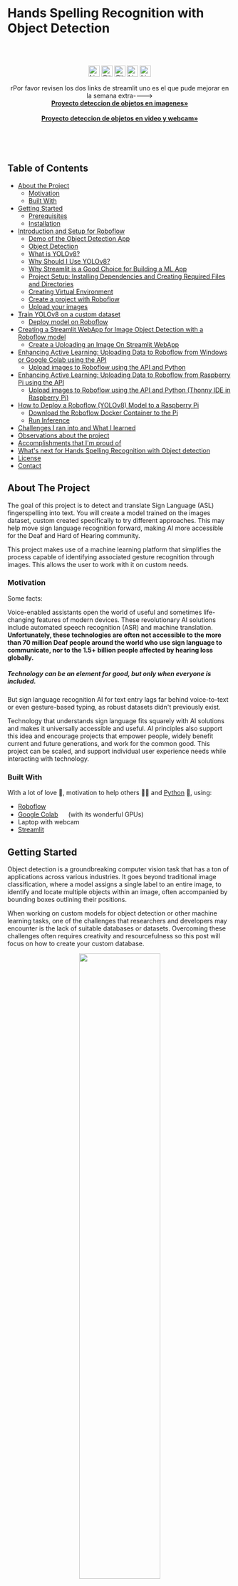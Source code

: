 <!--
*** Thanks for checking out this README Template. If you have a suggestion that would
*** make this better, please fork the tinyml-mapping-backlight and create a pull request or simply open
*** an issue with the tag "suggest".
*** Thanks again! Now go create something AMAZING! :D
***
***
***
*** To avoid retyping too much info. Do a search and replace for the following:
*** fullmakeralchemist, tinyml-mapping-backlight, twitter_handle
-->

<!--#     The TensorFlow Microcontroller Challenge    -->
   <h1>Hands Spelling Recognition with Object Detection</h1>

<!-- PROJECT LOGO -->

<br />
<p align="center">
<!--
  <a href="https://github.com/fullmakeralchemist/tinyml-mapping-backlight">
    <img src="assets/logo.png" alt="Logo" width="720">
  </a>
  -->
  <br />
  

  <img src="https://img.shields.io/github/languages/top/fullmakeralchemist/handsspelling?style=for-the-badge" alt="License" height="25">
  <img src="https://img.shields.io/github/repo-size/fullmakeralchemist/handsspelling?style=for-the-badge" alt="GitHub repo size" height="25">
  <img src="https://img.shields.io/github/last-commit/fullmakeralchemist/handsspelling?style=for-the-badge" alt="GitHub last commit" height="25">
  <img src="https://img.shields.io/github/license/fullmakeralchemist/handsspelling?style=for-the-badge" alt="License" height="25">
  <a href="https://www.linkedin.com/in/padrondata/">
    <img src="https://img.shields.io/badge/-LinkedIn-black.svg?style=for-the-badge&logo=linkedin&colorB=555" alt="LinkedIn" height="25">
  </a>
  <!--
  <a href="https://twitter.com/makeralchemist/">
    <img src="https://img.shields.io/twitter/follow/makeralchemist?label=Twitter&logo=twitter&style=for-the-badge" alt="Twitter" height="25">
  </a>
  -->
  
  <!-- <h3 align="center">Tiny ML in Mapping Dance, Visual Arts and interactive museums</h3>-->
  <p align="center">
    rPor favor revisen los dos links de streamlit uno es el que pude mejorar en la semana extra---->
    <br />
    <a href="https://objectdetectionwebcam.streamlit.app/"><strong>Proyecto deteccion de objetos en imagenes»</strong></a>
    <br />
    <br />
    <a href="https://experiments.withgoogle.com/mapping-dance"><strong>Proyecto deteccion de objetos en video y webcam»</strong></a>
    <br />
  </p>
  <!--
  <p align="center">
  <a href="https://experiments.withgoogle.com/mapping-dance">
    <img src="assets/TFChallengeWinners.png" alt="Logo" width="720">
  </a>
  </p>
  -->
  <br />
</p>
<br />

<!-- TABLE OF CONTENTS -->
## Table of Contents

* [About the Project](#about-the-project)
  * [Motivation](#motivation)
  * [Built With](#built-with)
* [Getting Started](#getting-started)
  * [Prerequisites](#prerequisites)
  * [Installation](#installation)
* [Introduction and Setup for Roboflow](#introduction-and-setup-for-roboflow)
  * [Demo of the Object Detection App](#demo-of-the-object-detection-app)
  * [Object Detection](#object-detection)
  * [What is YOLOv8?](#what-is-yolov8)
  * [Why Should I Use YOLOv8?](#why-should-i-use-yolov8)
  * [Why Streamlit is a Good Choice for Building a ML App](#why-streamlit-is-a-good-choice-for-building-a-ml-app)
  * [Project Setup: Installing Dependencies and Creating Required Files and Directories](#project-setup-installing-dependencies-and-creating-required-files-and-directories)
  * [Creating Virtual Environment](#creating-virtual-environment)
  * [Create a project with Roboflow](#create-a-project-with-roboflow)
  * [Upload your images](#upload-your-images)
* [Train YOLOv8 on a custom dataset](#train-yolov8-on-a-custom-dataset)
  * [Deploy model on Roboflow](#deploy-model-on-roboflow)
* [Creating a Streamlit WebApp for Image Object Detection with a Roboflow model](#creating-a-streamlit-webapp-for-image-object-detection-with-a-roboflow-model)
  * [Create a Uploading an Image On Streamlit WebApp](#create-a-uploading-an-image-on-streamlit-webapp)
* [Enhancing Active Learning: Uploading Data to Roboflow from Windows or Google Colab using the API](#enhancing-active-learning-uploading-data-to-roboflow-from-windows-or-google-colab-using-the-api)
  * [Upload images to Roboflow using the API and Python](#upload-images-to-roboflow-using-the-api-and-python)
* [Enhancing Active Learning: Uploading Data to Roboflow from Raspberry Pi using the API](#enhancing-active-learning-uploading-data-to-roboflow-from-raspberry-pi-using-the-api)
  * [Upload images to Roboflow using the API and Python (Thonny IDE in Raspberry Pi)](#upload-images-to-roboflow-using-the-api-and-python-thonny-ide-in-raspberry-pi)
* [How to Deploy a Roboflow (YOLOv8) Model to a Raspberry Pi](#how-to-deploy-a-roboflow-yolov8-model-to-a-raspberry-pi)
  * [Download the Roboflow Docker Container to the Pi](#download-the-roboflow-docker-container-to-the-pi)
  * [Run Inference](#run-inference)
* [Challenges I ran into and What I learned](#challenges-i-ran-into-and-what-i-learned)
* [Observations about the project](#observations-about-the-project)
* [Accomplishments that I'm proud of](#accomplishments-that-im-proud-of)
* [What's next for Hands Spelling Recognition with Object detection](#whats-next-for-hands-spelling-recognition-with-object-detection)
* [License](#license)
* [Contact](#contact)

<!-- ABOUT THE PROJECT -->
## About The Project

<!-- [![Tiny ML in Mapping Dance](https://i9.ytimg.com/vi/3YUVTDTo-Zk/mq1.jpg?sqp=CNTs2IcG&rs=AOn4CLBiPsvQ2bGNVZvn_j-nJXj8d81hLA)](https://www.youtube.com/watch?v=3YUVTDTo-Zk) -->

The goal of this project is to detect and translate Sign Language (ASL) fingerspelling into text. You will create a model trained on the images dataset, custom created specifically to try different approaches. This may help move sign language recognition forward, making AI more accessible for the Deaf and Hard of Hearing community.

This project makes use of a machine learning platform that simplifies the process capable of identifying associated gesture recognition through images. This allows the user to work with it on custom needs.

### Motivation

Some facts:

Voice-enabled assistants open the world of useful and sometimes life-changing features of modern devices. These revolutionary AI solutions include automated speech recognition (ASR) and machine translation. **Unfortunately, these technologies are often not accessible to the more than 70 million Deaf people around the world who use sign language to communicate, nor to the 1.5+ billion people affected by hearing loss globally.**

##### Technology can be an element for good, but only when everyone is included.

But sign language recognition AI for text entry lags far behind voice-to-text or even gesture-based typing, as robust datasets didn't previously exist.

Technology that understands sign language fits squarely with AI solutions and makes it universally accessible and useful. AI principles also support this idea and encourage projects that empower people, widely benefit current and future generations, and work for the common good. This project can be scaled, and support individual user experience needs while interacting with technology.

### Built With

With a lot of love 💖, motivation to help others 💪🏼 and [Python](https://www.python.org/) 🐍, using:

* [Roboflow](https://app.roboflow.com/)
* [Google Colab](https://colab.research.google.com/) <img src="https://colab.research.google.com/img/favicon.ico" width="15"> (with its wonderful GPUs)
* Laptop with webcam
* [Streamlit](https://streamlit.io/)


<!-- GETTING STARTED -->
## Getting Started

Object detection is a groundbreaking computer vision task that has a ton of applications across various industries. It goes beyond traditional image classification, where a model assigns a single label to an entire image, to identify and locate multiple objects within an image, often accompanied by bounding boxes outlining their positions.

When working on custom models for object detection or other machine learning tasks, one of the challenges that researchers and developers may encounter is the lack of suitable databases or datasets. Overcoming these challenges often requires creativity and resourcefulness so this post will focus on how to create your custom database.

<p align="center">
<img src="media/dog.png" width="60%">
</p>

## Prerequisites

This is short list things you need to use the guide. 

* Python
* Git

## Introduction and Setup for Roboflow
Welcome to Part 1 of our three-part tutorial series on Building Your Own Real-Time Object Detection App: Roboflow(YOLOv8) and Streamlit. In this series, we will walk you through the process of building an end-to-end object detection app that can identify objects from a photo. This web app was built only for images because we are using [share.streamlit.io](http://share.streamlit.io/) this is the Streamlit project hub where you can post your Streamlit projects free and it has a limit of 1 GB memory space for the app, there is a few libraries that cover a lot of that space so in another post or series I’ll add more about video and webcam functions to complement this app.

In Part 1, we will introduce the project, give you a demo of the app in action, and explain why I chose Roboflow and Streamlit for this project. We will also guide you through the setup process, including installing dependencies and creating the necessary files and directories.

By the end of this series, you will have the skills to build your own object detection app. So, let’s dive in!

### Demo of the Object Detection App
This is the [web app](https://objectdetection-eduardo.streamlit.app/) demo from the project that we are going to create and build together in the Streamlit share cloud. The app Object Detection will Upload an image on the WebApp and show detected objects.

### Object Detection
Object detection is a computer vision solution that identifies instances of objects in visual media. Object detection scripts draw a bounding box around an instance of a detected object, paired with a label to represent the contents of the box. For example, a person in an image might be labeled “person” and a car might be labeled “vehicle”.

### What is YOLOv8?
YOLOv8 is the newest state-of-the-art YOLO model that can be used for object detection, image classification, and instance segmentation tasks. YOLOv8 was developed by [Ultralytics](https://ultralytics.com/?ref=blog.roboflow.com), this model is used in Roboflow.

### Why Should I Use YOLOv8?
Here are a few main reasons why you should consider using YOLOv8 for your next computer vision project:

YOLOv8 has a high rate of accuracy measured by COCO and Roboflow 100.
YOLOv8 comes with a lot of developer-convenience features,an a well-structured Python package.
The labeling tool is easy to use and you don’t need to install a tool for that.
And last but not least is not difficult to run it also is faster than use a notebook with TensorFlow. In my case it takes 3 hours to train the model in Google Colab but with Roboflow it took me a few minutes.
### Why Streamlit is a Good Choice for Building a ML App
[Streamlit](https://docs.streamlit.io/) makes it easy to build web-based user interfaces for machine learning applications, enabling data scientists and developers to share their work with non-technical stakeholders.

Streamlit is an open-source framework that simplifies the process of building web applications in Python. And it has it’s own project cloud that makes really easy deploy your project.

### Project Setup: Installing Dependencies and Creating Required Files and Directories
Before diving into the project, make sure you have the following dependencies installed on your system. In my case I’m a Windows user so everything in this tutorial is working for July 2023 in Windows 11.

For this project I have Python 3.11 but in Streamlit cloud only has the version 3.8 to 3.11 so I recommend using that range of versions and the Python packages that we will use will be PyTorch, Ultralytics and Streamlit. We can install these packages using pip into a separate virtual environment.

### Creating Virtual Environment
When working on a Python project, it’s important to keep your dependencies separate from your global Python environment to prevent conflicts between different projects, especially with Pytorch.

Make sure you already have installed Python, VS code(or other IDE) and Git. Follow the next steps:

Create a new virtual environment by running the following command in the terminal after venv you can name as you wish your environment:
```
python -m venv env
```
Then activate the enviroment:
```
env\Scripts\activate
```
The first step is getting our data set (Images folder). In this case I recommend having at least 200 images. While the more pictures you have, the better your model becomes but don’t use pictures nearly identicals. I’m using 4 different sign hand posture so taking 50 photos with any device can take a lot of time so let’s create an environment only for the script that will take photos with our web cam. In this environment we only need to install OpenCV. So run in your terminal:

```
pip install opencv-python
```
Now you can run the following script, basically you can modify the labels, these labels will be used to create folders and will take the number of images that you declared. After finishing with the first label it will continue with the next one until it finishes the labels list. And will display a window that shows what is capturing. Also you can modify the time between each shot and time between the labels capture. Start taking pictures:

[Python Script to take pictures](https://github.com/fullmakeralchemist/handsspelling/blob/master/pythonscripts/img.py)
At this point we will have the amount of images that we need but the name of each picture is random so we have to rename it to make it easier to identify each image. The next code will rename each image in just one folder so run the code for each folder in your project.

[Python Script to rename images](https://github.com/fullmakeralchemist/handsspelling/blob/master/pythonscripts/renameimg.py)

### Create a project with Roboflow
Building a custom dataset can be a painful process. It might take dozens or even hundreds of hours to collect images, label them, and export them in the proper format. Fortunately, Roboflow makes this process straightforward. If you only have images, you can label them in [Roboflow Annotate](https://docs.roboflow.com/annotate?ref=blog.roboflow.com). (When starting from scratch, consider [annotating large batches of images via API](https://docs.roboflow.com/annotate/annotate-api?ref=blog.roboflow.com) or use the [model-assisted labeling](https://blog.roboflow.com/announcing-label-assist/) tool to speed things up.)

Before you start, you need to create a Roboflow [account](https://app.roboflow.com/login?ref=blog.roboflow.com). Once you do that, you can create a new project in the Roboflow dashboard.

<p align="center">
<img src="media/1.png" width="60%">
</p>

Keep in mind to choose the right project type. In this case choose, Object Detection.

<p align="center">
<img src="media/2.png" width="60%">
</p>

### Upload your images
Add data to your newly created project. You can do it through the [web interface](https://docs.roboflow.com/adding-data/object-detection?ref=blog.roboflow.com). If you don’t have a dataset, you can grab one from [Roboflow Universe](https://universe.roboflow.com/?ref=blog.roboflow.com).

If you drag and drop a directory with a data set in a supported format, the Roboflow dashboard will automatically read the images and annotations together. To create a data set with annotations locally in Windows check [this post](https://medium.com/@lalodatos/label-your-images-with-labelimg-in-windows-for-object-detection-models-1b0a66f00a7b).

<p align="center">
<img src="media/3.png" width="60%">
</p>

<p align="center">
<img src="media/4.png" width="60%">
</p>

After all images uploaded you can click Save and Continue.

<p align="center">
<img src="media/5.png" width="60%">
</p>

Then it will appear the pop-up window and you can Click only in Assing Images, in this part if you are working with a Team you can invite them to add images or labeling.

<p align="center">
<img src="media/6.png" width="60%">
</p>
Then we need to click Start Annotating in case you upload images only to use the label tool from Roboflow.

<p align="center">
<img src="media/7.png" width="60%">
</p>

### Label your images
Use the tool to select the element with the classes that you are going to use in your model. And repeat the same process for all the images.

<p align="center">
<img src="media/8.png" width="60%">
</p>

After you finish labeling all the images click the back button highlighted in red in the image below.

<p align="center">
<img src="media/9.png" width="60%">
</p>

Now we can add all the images to the Dataset with the button Add n Image to the Dataset.

<p align="center">
<img src="media/10.png" width="60%">
</p>

Now will appear the option to Add Images you can choose different options I recommend using the default option.

<p align="center">
<img src="media/11.png" width="60%">
</p>

After loading our images to the database another window will appear. You need to make sure that there are no UNASSIGNED images and the Dataset is ready, once you have it similar as the image below you can Click Generate New Version.

<p align="center">
<img src="media/12.png" width="60%">
</p>

When we Generate a New Version we can use some tools to prepare the data and experiment with them. Go to option 3.

<p align="center">
<img src="media/13.png" width="60%">
</p>

In this option we can apply transformations in all the images, so make sure to configure this depending on your project. Maybe you are using a camera in Raspberry Pi or maybe you want to use images with a specific format. For my project this configuration is perfect.

<p align="center">
<img src="media/14.png" width="60%">
</p>

Option 4 is an amazing tool because you can generate extra versions from your images that can duplicate or triplicate in the free version of the dataset. Let’s see the options.

<p align="center">
<img src="media/15.png" width="60%">
</p>

For this project I’ll use flip horizontal, try to experiment with it, and depending on your project you can choose the options that you need.

<p align="center">
<img src="media/16.png" width="60%">
</p>

After you choose an Augmentation you will see extra options. For my project I only need the Horizontal. Try to check what is best for your custom project. After that click Apply

<p align="center">
<img src="media/17.png" width="60%">
</p>

Then click continue to step 5 and last.

<p align="center">
<img src="media/18.png" width="60%">
</p>

Select the Maximun Version and then click Generate and is ready to go.

<p align="center">
<img src="media/19.png" width="60%">
</p>

After this will appear the next page:

<p align="center">
<img src="media/20.png" width="60%">
</p>

Congratulations now you have an Image Dataset ready to train a model.

## Train YOLOv8 on a custom dataset
In this section, we will dive deeper into the YOLOv8 object detection model and explore how to train it .

There are a wide range of open-source object detection models available. A popular choice is models in the YOLO (You Only Look Once) family, which continue to represent the state-of-the-art in object detection tasks.

Once you have a labeled dataset, and you have made your augmentations, it is time to start training an object detection model. Training involves showing instances of your labeled data to a model in batches and iteratively improving the way the model is mapping images to predictions.

As with labeling, you can take two approaches to training and inferring with object detection models train and deploy yourself, or use training and inference services like Roboflow Train and Roboflow Deploy. Both of which are free for Public plans.

In [Upload your images](#label-your-images) we finished the Versions tool from our Roboflow project now is time to train the model. We have to choose the option Custom Train using YOLOv5 and then Get Snippet.

<p align="center">
<img src="media/21.png" width="60%">
</p>

A pop up copy the lines or save it we need the api_key to modify the notebook, will open a [notebook](https://github.com/fullmakeralchemist/handsspelling/tree/master/notebook) in Google Colab after clicking Copy Snippet. Is a repository make sure to create a copy to save the changes first.

<p align="center">
<img src="media/22.png" width="60%">
</p>

When you open the notebook it is necessary to run all to set up the Colab session. There are a few cells that you can avoid but check it first.

<p align="center">
<img src="media/23.png" width="60%">
</p>

If we remember we have the api_key and extra information about our data set we will use it in the Step 5: Exporting dataset from the Notebook we will find a code cell and we need to replace with the copied lines from Roboflow after that we can run everything without modifying anything else.

<p align="center">
<img src="media/24.png" width="60%">
</p>


### Deploy model on Roboflow
Once you have finished training the YOLOv8 model, you’ll have a set of trained weights ready for use. These weights will be in the /runs/detect/train/weights/best.pt folder of your project. You need to download the filebest.pt to use it in the Streamlit app.

<p align="center">
<img src="media/25.png" width="60%">
</p>

<!-- USAGE EXAMPLES -->
## Creating a Streamlit WebApp for Image Object Detection with a Roboflow model
Streamlitis an open-source app framework for Machine Learning and Data Science teams. Create beautiful web apps in minutes. Streamlit apps are Python scripts that run from top to bottom. Every time a user opens a browser tab pointing to your app, the script is re-executed. As the script executes, Streamlit draws its output live in a browser.

[Create an app](https://docs.streamlit.io/library/get-started/create-an-app) using Streamlit’s core features to fetch and cache data, draw charts, plot information on a map, and use interactive widgets, like a slider, to filter results.

Let’s prepare the virtual environment for the Streamlit app. First let’s create a virtual environment and once created then activate it (Windows).

```
python -m venv env
env\Scripts\activate
```

Then we have to install PyTorch, Ultralytics and Streamlit. Try to install in the next order.

```
pip install torch
pip install ultralytics
pip install streamlit
```

After this we are ready to try the hello world in Streamlit to check that everything is installed correctly. Create a file called app.py and put the next code lines using your favorite IDE:

```
import streamlit as st
st.write("Hello, World!")
```

Then run it from the terminal in cmd and if everything works fine will open the browser.

```
streamlit run app.py
```

Then to create a tool to upload our pictures and use the model we need to open the code editor and let’s get started by replacing the previous file and creating a new one named app.py. But we also need a folder called weights and for the moment is everything. Now let’s go to the next step.

## Create a Uploading an Image On Streamlit WebApp
We’ll use Streamlit to allow users to upload an image. After successfully uploading an image, is ready to run object detection on the uploaded image using YOLOv8. This step involves loading the YOLOv8 model and passing the uploaded image through the model to identify the objects present in the image.

We will also visualize the output of the model with the identified objects highlighted in the image. Let’s go into the code.

In [Deploy model on Roboflow](#deploy-model-on-roboflow) of this series, we have discussed how to download a pre-trained weight file of the Yolov8 model. downloaded the best.pt file and saved it inside our weights directory. We will use the same weight file. In the created file with the name app.pywrite the following lines of code:

[Streamlit Script](https://github.com/fullmakeralchemist/handsspelling/blob/master/streamlitscript/app.py)

You can modify the app text in the st.caption line codes as you prefer for your project now let’s run the app with in the terminal:

```
streamlit run app.py
```

This will deploy our app in the web browser that we are currently using, upload an image an check that identifies the objects:

<p align="center">
<img src="media/26.png" width="60%">
</p>

If everything run properly please run the next command to get the requirements:

```
pip freeze > requirements.txt
```

Also we need to create a file called packages.txt in the code folder that and put this line in it:

```
libgl1
```

Now we can create a repo in Github to put our app in the streamlit.io but before that make sure erase everything in the requierements except for 3 things:

```
torch==2.0.1
ultralytics==8.0.142
streamlit==1.25.0
```

The [Streamlit.io](https://share.streamlit.io/) only allows uploading 1GB. The installations use the most of the space, so to avoid that we leave the three mandatory libraries for our app. Check this repository the folder [Code]() and how it needs to uploaded.

<p align="center">
<img src="media/27.png" width="60%">
</p>

From here we are ready to go to [Streamlit.io](https://share.streamlit.io/) and deploy our app. Create an account and then will appear the next window click in the New app.

<p align="center">
<img src="media/28.png" width="60%">
</p>

Connect the Streamlit account with Github and then select the [repository](https://github.com/fullmakeralchemist/handsspelling/tree/master/streamlitscript) where your app is located. then select the branch and change the Main file path:

<p align="center">
<img src="media/29.png" width="60%">
</p>

Now select the Python version and save the changes after this we can click the deploy button.

<p align="center">
<img src="media/30.png" width="60%">
</p>

Then will appear the next window showing all the installations. Check if there are errors.

<p align="center">
<img src="media/31.png" width="60%">
</p>

Then you can try your app and check if it works properly.

<p align="center">
<img src="media/32.png" width="60%">
</p>

The combination of Roboflow and Streamlit enables the development of applications with a user-friendly interface. This approach makes it easier to detect and track objects in real time, allowing for a wide range of use cases not only for Object detection models for other data science and ML projects.


## How to add video and webcam object detection and tracking in your Streamlit App

### Implementing Object Tracking with YOLOv8 Architectures
We know that object tracking is like keeping an eye on something as it moves in a video or pictures. YOLOv8, offers a straightforward implementation of the tracking algorithm with two different architectures:

BoT-SORT and
ByteTrack
BoT-SORT and ByteTrack each bring their own unique strengths to the table. BoT-SORT is a dependable default option, known for its robust performance and reliability in tracking objects. On the other hand, ByteTrack offers an alternative approach, providing efficiency and flexibility for those who prioritize those aspects. In essence, BoT-SORT leans towards tried-and-true effectiveness, while ByteTrack offers a balance of efficiency and adaptability, allowing you to choose based on your specific project needs and preferences.

### Getting Started With YoloV8 Tracking
In the code, you need to specify the path to the pre-trained YOLOv8 model we create in the previous part the file best.pt and the path to the input video. I downloaded one from Youtube with live long and prosper signs and then put it into a folder called videos. You can then adjust the confidence and tracking options. Finally, you can specify whether to persist the tracking results, show the tracking output in a window, or save it to a file.

Once you run this script, you will see that the tracking algorithm is applied on each frame of the video and the video is displayed in an OpenCV window. This can be a great starting point for building more complex object-tracking applications using YOLOv8.

### Implementing the Object-Tracking In Our Streamlit App
In order to display the frames with object tracking in the Streamlit app, we need to take a slightly different approach. Rather than processing an entire video as we did in the previous implementation, we will instead pass individual frames one by one to the YOLOv8 model, and then display them inside an empty Streamlit frame within our app.

This method allows us to easily integrate the YOLOv8 tracking algorithm with our Streamlit app, giving us real-time updates on the objects being tracked. We used a similar approach in Part 3 of this series and will build upon that implementation here in Part 4.

In the virtual environment you have to install pytube that is necessary to run the video object tracking with Youtube video.

```
pip install pytube
```
But we have to do a small change in the library pytube in out virtual enviroment we have to go to the folder env from this project and follow the next path:

```
\env\Lib\site-packages\pytube
```
Then open the file cipher.py and change the line number 30 for:`var_regex = re.compile(r"^\w+\W")`` to `var_regex = re.compile(r"^$*\w+\W")``. With this change we can run the option Youtube in our app.

For this implementation, we will create three files with names `settings.py`, `app.py`, and `helper.py`. Let’s first write the code for `settings.py file`. It does not need the image variables.

```
from pathlib import Path
import sys

# Get the absolute path of the current file
file_path = Path(__file__).resolve()

# Get the parent directory of the current file
root_path = file_path.parent

# Add the root path to the sys.path list if it is not already there
if root_path not in sys.path:
    sys.path.append(str(root_path))

# Get the relative path of the root directory with respect to the current working directory
ROOT = root_path.relative_to(Path.cwd())

# Sources
IMAGE = 'Image'
VIDEO = 'Video'
WEBCAM = 'Webcam'
YOUTUBE = 'YouTube'

SOURCES_LIST = [IMAGE, VIDEO, WEBCAM, YOUTUBE]

# Images config
IMAGES_DIR = ROOT / 'images'
DEFAULT_IMAGE = IMAGES_DIR / 'office_4.jpg'
DEFAULT_DETECT_IMAGE = IMAGES_DIR / 'office_4_detected.jpg'

# Videos config
VIDEO_DIR = ROOT / 'videos'
VIDEO_1_PATH = VIDEO_DIR / 'video_1.mp4'
VIDEOS_DICT = {
    'video_1': VIDEO_1_PATH
}

# ML Model config
MODEL_DIR = ROOT / 'weights'
DETECTION_MODEL = MODEL_DIR / 'best.pt'
SEGMENTATION_MODEL = MODEL_DIR / 'yolov8n-seg.pt'

# Webcam
WEBCAM_PATH = 0

```

In our implementation, the `settings.py` file plays an important role. This file contains the configuration settings for the videos and machine learning models that we will be using. With the help of the `pathlib` and `sys libraries`, `the settings.py` file allows us to set the path for the current file and its parent directory, add the root path to the `sys.path` list, and define the relative path of the root directory with respect to the current working directory.

Additionally, this file defines the sources and videos we will be using, as well as the location of our machine learning models. Now let’s write the code for theapp.py file.

The `app.py` is designed to be integrated with a Streamlit web application, which provides a simple and intuitive user interface. The code loads the pre-trained YOLOv8 model and the settings module to configure the machine learning model and to choose the source type, such as image, video, webcam, or YouTube video. If an image is chosen, users can upload it using the file uploader.

<p align="center">
<img src="media/41.png" width="60%">
</p>

Based on the user’s selection of task and confidence level, the script selects either the detection or segmentation model and then proceeds to load the model.

<p align="center">
<img src="media/42.png" width="60%">
</p>

The streamlit interface and real-time detection make this application a valuable tool for various scenarios. When a media source is uploaded, the code uses the YOLOv8 model to predict and highlight objects. Detected bounding boxes are displayed, along with a plotted image. For video sources (stored, webcam, or YouTube), corresponding functions from the `helper` module are called to display the video feed with real-time object detection.

<p align="center">
<img src="media/43.png" width="60%">
</p>

```
# Python In-built packages
from pathlib import Path
import PIL

# External packages
import streamlit as st

# Local Modules
import settings
import helper

# Setting page layout
st.set_page_config(
    page_title="Object Detection using YOLOv8",
    page_icon="🤖",
    layout="wide",
    initial_sidebar_state="expanded"
)

# Main page heading
st.title("Object Detection")
st.caption('Updload a photo with this :blue[hand signals]: :+1:, :hand:, :i_love_you_hand_sign:, and :spock-hand:.')
st.caption('Then click the :blue[Detect Objects] button and check the result.')

# Sidebar
st.sidebar.header("ML Model Config")

# Model Options
model_type = st.sidebar.radio(
    "Select Task", ['Detection', 'Segmentation'])

confidence = float(st.sidebar.slider(
    "Select Model Confidence", 25, 100, 40)) / 100

# Selecting Detection Or Segmentation
if model_type == 'Detection':
    model_path = Path(settings.DETECTION_MODEL)
elif model_type == 'Segmentation':
    model_path = Path(settings.SEGMENTATION_MODEL)

# Load Pre-trained ML Model
try:
    model = helper.load_model(model_path)
except Exception as ex:
    st.error(f"Unable to load model. Check the specified path: {model_path}")
    st.error(ex)

st.sidebar.header("Image/Video Config")
source_radio = st.sidebar.radio(
    "Select Source", settings.SOURCES_LIST)

source_img = None
# If image is selected
if source_radio == settings.IMAGE:
    source_img = st.sidebar.file_uploader(
        "Choose an image...", type=("jpg", "jpeg", "png", 'bmp', 'webp'))

    col1, col2 = st.columns(2)

    with col1:
        try:
            if source_img:
                uploaded_image = PIL.Image.open(source_img)
                st.image(source_img, caption="Uploaded Image",
                         use_column_width=True)
        except Exception as ex:
            st.error("Error occurred while opening the image.")
            st.error(ex)

    with col2:        
            if st.sidebar.button('Detect Objects'):
                res = model.predict(uploaded_image,
                                    conf=confidence
                                    )
                boxes = res[0].boxes
                res_plotted = res[0].plot()[:, :, ::-1]
                st.image(res_plotted, caption='Detected Image',
                         use_column_width=True)
                try:
                    with st.expander("Detection Results"):
                        for box in boxes:
                            st.write(box.data)
                except Exception as ex:
                    # st.write(ex)
                    st.write("No image is uploaded yet!")

elif source_radio == settings.VIDEO:
    helper.play_stored_video(confidence, model)

elif source_radio == settings.WEBCAM:
    helper.play_webcam(confidence, model)

elif source_radio == settings.YOUTUBE:
    helper.play_youtube_video(confidence, model)

else:
    st.error("Please select a valid source type!")

```

The helper.py file contains functions that are called from the app.py file. This file uses OpenCV and pytube (for YouTube video handling) libraries to read and process the video and Streamlit to display the video and detected objects.

The load_model() function initializes the YOLOv8 object detection model by loading it from the specified model path.

The display_tracker_options() function offers users the choice to enable object tracking. Users can select how to display tracking results and select a tracking algorithm (e.g., bytetrack.yaml or botsort.yaml). The _display_detected_frames() function displays video frames with detected objects. It resizes the image and calls the appropriate tracking or prediction methods based on user preferences.

The play_youtube_video() function enables users to input a YouTube video URL. It processes the video, performs real-time object detection, and displays the results on the web page. The play_webcam() function captures the webcam feed, processes frames, and displays real-time object detection and tracking results.

```
from ultralytics import YOLO
import streamlit as st
import cv2
from pytube import YouTube

import settings


def load_model(model_path):
    """
    Loads a YOLO object detection model from the specified model_path.

    Parameters:
        model_path (str): The path to the YOLO model file.

    Returns:
        A YOLO object detection model.
    """
    model = YOLO(model_path)
    return model


def display_tracker_options():
    display_tracker = st.radio("Display Tracker", ('Yes', 'No'))
    is_display_tracker = True if display_tracker == 'Yes' else False
    if is_display_tracker:
        tracker_type = st.radio("Tracker", ("bytetrack.yaml", "botsort.yaml"))
        return is_display_tracker, tracker_type
    return is_display_tracker, None


def _display_detected_frames(conf, model, st_frame, image, is_display_tracking=None, tracker=None):
    """
    Display the detected objects on a video frame using the YOLOv8 model.

    Args:
    - conf (float): Confidence threshold for object detection.
    - model (YoloV8): A YOLOv8 object detection model.
    - st_frame (Streamlit object): A Streamlit object to display the detected video.
    - image (numpy array): A numpy array representing the video frame.
    - is_display_tracking (bool): A flag indicating whether to display object tracking (default=None).

    Returns:
    None
    """

    # Resize the image to a standard size
    image = cv2.resize(image, (720, int(720*(9/16))))

    # Display object tracking, if specified
    if is_display_tracking:
        res = model.track(image, conf=conf, persist=True, tracker=tracker)
    else:
        # Predict the objects in the image using the YOLOv8 model
        res = model.predict(image, conf=conf)

    # # Plot the detected objects on the video frame
    res_plotted = res[0].plot()
    st_frame.image(res_plotted,
                   caption='Detected Video',
                   channels="BGR",
                   use_column_width=True
                   )


def play_youtube_video(conf, model):
    """
    Plays a webcam stream. Detects Objects in real-time using the YOLOv8 object detection model.

    Parameters:
        conf: Confidence of YOLOv8 model.
        model: An instance of the `YOLOv8` class containing the YOLOv8 model.

    Returns:
        None

    Raises:
        None
    """
    source_youtube = st.sidebar.text_input("YouTube Video url")

    is_display_tracker, tracker = display_tracker_options()

    if st.sidebar.button('Detect Objects'):
        try:
            yt = YouTube(source_youtube)
            stream = yt.streams.filter(file_extension="mp4", res=720).first()
            vid_cap = cv2.VideoCapture(stream.url)

            st_frame = st.empty()
            while (vid_cap.isOpened()):
                success, image = vid_cap.read()
                if success:
                    _display_detected_frames(conf,
                                             model,
                                             st_frame,
                                             image,
                                             is_display_tracker,
                                             tracker
                                             )
                else:
                    vid_cap.release()
                    break
        except Exception as e:
            st.sidebar.error("Error loading video: " + str(e))


def play_webcam(conf, model):
    """
    Plays a webcam stream. Detects Objects in real-time using the YOLOv8 object detection model.

    Parameters:
        conf: Confidence of YOLOv8 model.
        model: An instance of the `YOLOv8` class containing the YOLOv8 model.

    Returns:
        None

    Raises:
        None
    """
    source_webcam = settings.WEBCAM_PATH
    is_display_tracker, tracker = display_tracker_options()
    if st.sidebar.button('Detect Objects'):
        try:
            vid_cap = cv2.VideoCapture(source_webcam)
            st_frame = st.empty()
            while (vid_cap.isOpened()):
                success, image = vid_cap.read()
                if success:
                    _display_detected_frames(conf,
                                             model,
                                             st_frame,
                                             image,
                                             is_display_tracker,
                                             tracker,
                                             )
                else:
                    vid_cap.release()
                    break
        except Exception as e:
            st.sidebar.error("Error loading video: " + str(e))


def play_stored_video(conf, model):
    """
    Plays a stored video file. Tracks and detects objects in real-time using the YOLOv8 object detection model.

    Parameters:
        conf: Confidence of YOLOv8 model.
        model: An instance of the `YOLOv8` class containing the YOLOv8 model.

    Returns:
        None

    Raises:
        None
    """
    source_vid = st.sidebar.selectbox(
        "Choose a video...", settings.VIDEOS_DICT.keys())

    is_display_tracker, tracker = display_tracker_options()

    with open(settings.VIDEOS_DICT.get(source_vid), 'rb') as video_file:
        video_bytes = video_file.read()
    if video_bytes:
        st.video(video_bytes)

    if st.sidebar.button('Detect Video Objects'):
        try:
            vid_cap = cv2.VideoCapture(
                str(settings.VIDEOS_DICT.get(source_vid)))
            st_frame = st.empty()
            while (vid_cap.isOpened()):
                success, image = vid_cap.read()
                if success:
                    _display_detected_frames(conf,
                                             model,
                                             st_frame,
                                             image,
                                             is_display_tracker,
                                             tracker
                                             )
                else:
                    vid_cap.release()
                    break
        except Exception as e:
            st.sidebar.error("Error loading video: " + str(e))

```
One last thing from the previous images above, you can see the unique identifiers of the detected objects, in this case, hands. These IDs are assigned by the object detection model to each detected object. This allows the model to keep track of the same object across multiple frames of the video or image sequence, which is useful for applications like object tracking. The IDs can also be used to label and annotate the detected objects for further analysis or processing.

In the options if you choose No Tracking, the image below you can see our application is no longer displaying the object IDs.

<p align="center">
<img src="media/44.png" width="60%">
</p>

If you select the video source as YouTube, you can paste the URL of the YouTube video in the text box provided below. On pressing the ‘Detect Objects’ button, you will be able to view the frames of the video along with the detected objects, based on the options selected is slow but it works fine (I’ll do my research to optimize speed).

<p align="center">
<img src="media/45.png" width="60%">
</p>

## part5 missing How to deploy the app in Streamlit Cloud



## Enhancing Active Learning: Uploading Data to Roboflow from Windows or Google Colab using the API 

Active learning aims to select the most informative samples from a large pool of unlabeled data to be labeled by usually a human annotator to improve the model’s performance.

In the context of Windows, active learning in this project will be collecting data and uploading this new data in Roboflow to increase model performance. It can be particularly useful when working with small datasets, which is common to improve models.

To Achieve this I’ll use Roboflow API to upload images to our existing dataset on the Roboflow platform. You can upload images to Roboflow projects using the web interface, Python SDK, REST API, and CLI.

First we have to have create our Notebook in Google Colab or create a Virtual envioroment in Conda or venv. If you are using Windows check this first. If you are using Colab jump this step. and go to the code.

```
python -m venv env
env\Scripts\activate
```

Then we can install notebook to open the notebooks.

```
pip install notebook
```
To set up our noteook we have to run the next commands:
```
import os
HOME = os.getcwd()
print(HOME)
```
```
!pip install ultralytics==8.0.20

from IPython import display
display.clear_output()

import ultralytics
ultralytics.checks()

from ultralytics import YOLO

from IPython.display import display, Image
```
```
!mkdir {HOME}/datasets
%cd {HOME}/datasets

!pip install roboflow --quiet
```

After this our notebook is ready to run the scrip. Before diving in to the code I need to remember that we need new data to upload. So make sure you have run the code from [Project Setup: Installing Dependencies and Creating Required Files and Directories](#project-setup-installing-dependencies-and-creating-required-files-and-directories) to get new data.

After that we now have a new data set that now we can upload our data to Roboflow using the API.

### Upload images to Roboflow using the API and Python.

First we need to check if we run the pip install roboflow. Then we need to run in the terminal. If we had success installing the library, create a new cell add the code below and click Run with the next code to ulpload the images in the folder you create recently (Just change the corresponding values of your project). The next code is to just upload one image and test:

```
from roboflow import Roboflow

# Initialize the Roboflow object with your API key
rf = Roboflow(api_key="xxxxxxxxxxxxxxxxxxxx")

# Retrieve your current workspace and project name
print(rf.workspace())

# Specify the project for upload
project = rf.workspace("xxxxxxxxxx").project("xxxxxxxx")

# Upload the image to your project
project.upload("/content/two.jpg")

```
To upload a entire folder use the next code:

```
import os
from roboflow import Roboflow

# Initialize the Roboflow object with your API key
rf = Roboflow(api_key="xxxxxxxxxxxxxxxxxxxx")

# Retrieve your current workspace and project name
print(rf.workspace())

# Specify the project for upload
project = rf.workspace("xxxxxxxxs").project("xxxxxxxxx")

# Folder path containing all the images
folder_path = "/content/images"  # Update this to your folder path

# Get a list of all image files in the folder
image_files = [os.path.join(folder_path, file) for file in os.listdir(folder_path) if file.lower().endswith(('.jpg', '.jpeg', '.png'))]

# Upload each image to your project
for image_file in image_files:
    project.upload(image_file)

```
In the Shell will appear all the information and if is running add some print to warning you when it’s over. When is running you will see that it takes a while, but the images will be uploaded.

<p align="center">
<img src="media/33.png" width="60%">
</p>

After it finishes you can wait a few minutes to see the images in the assign section from your Rboflow project as we see in the image below.

<p align="center">
<img src="media/34.png" width="60%">
</p>

Now we have a new data set of images to label manually and then retrain your model! By harnessing the potential of Active Learning with Windows or Google Colab and Roboflow API, you’ve created a streamlined process for capturing images and utilizing the Roboflow label them seamlessly. So, time to go ahead, dive into the labeling process, and let the possibilities of Active Learning and Roboflow API propel your machine learning journey forward.

## Enhancing Active Learning: Uploading Data to Roboflow from Raspberry Pi using the API

In the context of Raspberry Pi, active learning in this project will be collecting data and uploading this new data in Roboflow to increase model performance. It can be particularly useful when working with small datasets, which is common in embedded systems like the Raspberry Pi, where storage and computational resources may be limited.

To Achieve this I’ll use Roboflow API to upload images to our existing dataset on the Roboflow platform. You can upload images to Roboflow projects using the web interface, Python SDK, REST API, and CLI.

First we have to have set up our Raspberry Pi check my tutorial post [how to set up a Raspberry Pi](https://medium.com/geekculture/setting-up-your-raspberry-pi-4-wireless-f51c16937d1e). To collect data I’m using Buster version of Raspberry Pi OS, then we have to set up the camera, if you are using an official camera from Raspberry Pi check my tutorial [how to set up the camera with the OS version](https://medium.com/geekculture/camera-setup-on-raspberry-pi-4-912e7d415cdf) that I mentioned.

Once we have everything ready the first thing we need is create a Python code to automate as we did in Windows how to take photos, the code will create a folder with the name of the labels list we want, and for each folder will captures images with the camera the times we asked and as we did in Windows will appear a windows showing us what the camera see, let’s see the code:

```
import time
import picamera
from PIL import Image
import os

def get_image_size(image_path):
    with Image.open(image_path) as img:
        return img.size

def take_pictures(label, num_pictures, interval_seconds, output_folder):
    folder_path = os.path.join(output_folder, label)
    if not os.path.exists(folder_path):
        os.makedirs(folder_path)

    with picamera.PiCamera() as camera:
        # Start the preview
        camera.start_preview()

        for i in range(1, num_pictures + 1):
            # Generate the file name for the picture
            file_name = os.path.join(folder_path, f"{label}_picture{i}.jpg")

            # Capture the picture
            camera.capture(file_name)

            # Get the size of the captured image
            image_size = get_image_size(file_name)
            print(f"{label} - Picture {i}: Width={image_size[0]}, Height={image_size[1]}")

            # Wait for the specified interval before taking the next picture
            time.sleep(interval_seconds)

        # Stop the preview after capturing all pictures
        camera.stop_preview()

if __name__ == "__main__":
    labels = ["label1", "label2", "label3"]  # Add more labels if needed
    num_pictures_per_label = 20
    interval_seconds = 2
    label_delay_seconds = 10  # Delay between capturing pictures for each label
    output_folder = "my_pictures"  # Change this to the desired output folder name

    # Create the output folder if it doesn't exist
    if not os.path.exists(output_folder):
        os.makedirs(output_folder)

    for label in labels:
        print(f"Taking pictures for label: {label}")
        take_pictures(label, num_pictures_per_label, interval_seconds, output_folder)
        time.sleep(label_delay_seconds)
```
This is how will look like:

<p align="center">
<img src="media/35.png" width="60%">
</p>

After that we now have a new data set that now we can upload our data to Roboflow. Now i’ll talk about the problem with the Raspberry Pi OS. What I tried is installing Roboflow in the Buster version and it didn’t work, it looks like there is no compatible version. Because of that now we need to setup the Raspberry with the latest version of Raspberry Pi OS Bullseye, the problem with Bullseye is that it has a new camera library named picamera2 so this new library is a little bit tricky and the OS also it doesn’t allow you to access the camera easy as in the buster version so is necessary to go to the terminal and activate it manually. To access to this configuration we need to type sudo raspi-config. Warning this doesn’t work with VNC you need a monitor connected to the Pi.

<p align="center">
<img src="media/36.png" width="60%">
</p>

Select the option 3 Interface Options. And will appear:

<p align="center">
<img src="media/37.png" width="60%">
</p>

Then select I1 Legaby Camera enable and then Enable after this will ask you about rebooting and to have the changes made is necessary to reboot it. Then is possible to run the code is really similar to the one in Buster.

```
import time
from picamera2 import Picamera2, Preview
from PIL import Image
import os

picam2 = Picamera2()

def take_pictures(label, num_pictures, interval_seconds, output_folder):
    folder_path = os.path.join(output_folder, label)
    if not os.path.exists(folder_path):
        os.makedirs(folder_path)

    with picam2 as camera:
        # Start the preview
        camera.start(show_preview=True)

        for i in range(1, num_pictures + 1):
            # Generate the file name for the picture
            file_name = os.path.join(folder_path, f"{label}_picture{i}.jpg")

            # Capture the picture
            camera.capture_file(file_name)

            # Wait for the specified interval before taking the next picture
            time.sleep(interval_seconds)

        # Stop the preview after capturing all pictures
        camera.stop_preview()

if __name__ == "__main__":
    labels = ["label1", "label2", "label3"]  # Add more labels if needed
    num_pictures_per_label = 20
    interval_seconds = 2
    label_delay_seconds = 10  # Delay between capturing pictures for each label
    output_folder = "my_pictures"  # Change this to the desired output folder name

    # Create the output folder if it doesn't exist
    if not os.path.exists(output_folder):
        os.makedirs(output_folder)

    for label in labels:
        print(f"Taking pictures for label: {label}")
        take_pictures(label, num_pictures_per_label, interval_seconds, output_folder)
        time.sleep(label_delay_seconds)
```

Now after running any of the two previous codes to collect data let’s check how to upload this data from Raspberry Pi to Roboflow using the API.

### Upload images to Roboflow using the API and Python (Thonny IDE in Raspberry Pi).
First we need to have our Raspberry with the Bullseye version check my tutorial to setup the Raspberry[Setting up your Raspberry Pi 4 wireless (2023)](https://medium.com/geekculture/setting-up-your-raspberry-pi-4-wireless-cd3e70a53e3b). Then we need to run in the terminal

```
pip install roboflow
```

If we had success installing the library, open Thonny the Python IDE from Raspberry and click Run with the next code to ulpload the images in the folder you create recently (Just change the corresponding values of your project).

```
import os
from roboflow import Roboflow

# Initialize the Roboflow object with your API key
rf = Roboflow(api_key="xxxxxxxxxxxxxxxxx")

# Retrieve your current workspace and project name
print(rf.workspace())

# Specify the project for upload
project = rf.workspace("xxxxxxxx").project("xxxxxxxxx")

# Folder path containing all the images
folder_path = "/content/images"  # Update this to your folder path

# Get a list of all image files in the folder
image_files = [os.path.join(folder_path, file) for file in os.listdir(folder_path) if file.lower().endswith(('.jpg', '.jpeg', '.png'))]

# Upload each image to your project
for image_file in image_files:
    project.upload(image_file)
```

In the Shell will appear all the information and if is running add some print to warning you when it’s over. When is running you will see that it takes a while, but the images will be uploaded.

<p align="center">
<img src="media/38.png" width="60%">
</p>

After it finishes you can wait a few minutes to see the images in the assign section from your Rboflow project as we see in the image below.

<p align="center">
<img src="media/34.png" width="60%">
</p>

Now we have a new data set of images to label manually and then retrain your model! By harnessing the potential of Active Learning with Raspberry Pi and Roboflow API, you’ve created a streamlined process for capturing images and utilizing the Roboflow label them seamlessly. So, go ahead, dive into the labeling process, and let the possibilities of Active Learning with Raspberry Pi and Roboflow API propel your machine learning journey.

## How to Deploy a Roboflow (YOLOv8) Model to a Raspberry Pi

To follow along with this tutorial, you will need a Raspberry Pi 4. You will need to run the 64-bit Raspberry Pi OS (Bullseye version) operating system.

The Raspberry Pi is a useful edge deployment device for many computer vision applications and use cases. For applications that operate at lower frame rates, from motion-triggered security systems to wildlife surveying, a Pi is an excellent choice for a device on which to deploy your application. Pis are small and you can deploy a state-of-the-art YOLOv8 computer vision model on your Pi.

Notably, you can run models on a Pi without an internet connection while still executing logic on your model inference results.

In this guide, we’re going to walk through how to deploy a computer vision model to a Raspberry Pi. We’ll be deploying a model built on Roboflow that we will deploy to a local Docker container. By the end of the guide, we’ll have a working computer vision model ready to use on our Pi.

Without further ado, let’s get started!

We are going to take where we finish in [Deploy model on Roboflow](#deploy-model-on-roboflow) from this repo where we have successfully trained our model. When the aforementioned deploy() function in your code, the weights were uploaded to Roboflow and the model was deployed, ready for use.

This guide is to run the model using image files that we have saved locally.

If your are going to take images check * [Enhancing Active Learning: Uploading Data to Roboflow from Raspberry Pi using the API](#enhancing-active-learning-uploading-data-to-roboflow-from-raspberry-pi-using-the-api) from this repo to see how use the camera in Raspberry Pi.


### Download the Roboflow Docker Container to the Pi
While we wait for our model to train, we can get things set up on our Raspberry Pi. To run our model on the Pi, we’re going to use the Roboflow inference server Docker container. This container contains a service that you can use to deploy your model on your Pi.

To use the model we built on a Pi, we’ll first install Docker:

```
curl -fsSL https://get.docker.com -o get-docker.sh
sudo sh get-docker.sh
```

After Docker is installed, we can pull the inference server Docker container that we will use to deploy our model:

```
sudo docker pull roboflow/inference-server:cpu

```
The inference API is available as a Docker container optimized and configured for the Raspberry Pi. You can install and run the inference server using the following command:

```
sudo docker run -it --rm -p 9001:9001 roboflow/roboflow-inference-server-arm-cpu
```
ou can now use your Pi as a drop-in replacement for the Hosted Inference API (see those docs for example code snippets in several programming languages).

Next, install the Roboflow python package with pip install roboflow.

### Run Inference
To run inference on your model, run the following code, substituting your API key, workspace and project IDs, project version, and image name as relevant. You can learn how to find your API key in our API docs and how to find your workspace and project ID.


```
from roboflow import Roboflow

rf = Roboflow(api_key="xxxxxxxxxxxxxxxxxxxx")
project = rf.workspace().project("xxxxxxxx")
model = project.version(1).model

model.predict("your_image.jpg", confidence=40, overlap=30).save("prediction.jpg")

prediction = model.predict("example.jpg")
print(prediction.json())

prediction.save("output.png")
```

This code tells our Python package that you want to run inference using a local server rather than the Roboflow API. The first time you run this code, you will need to have an internet connection. This is because the Python package will need to download your model for use in the inference server Docker container.

After your model has been downloaded once, you can run the program as many times as you like without an internet connection.

Now, let’s make a prediction on an image!

We can retrieve a prediction from our model that shows hand is in this image with a blue rectangle like a labeled image, when we run the code, we see a JSON dictionary that contains the coordinates of the hand in our image.

<p align="center">
<img src="media/39.png" width="60%">
</p>

Our model is working! We can save an image that shows our annotated predictions, if we open up the file, we’ll see these results:

<p align="center">
<img src="media/40.png" width="60%">
</p>

Right now, our model works using image files that we have saved locally. But, that doesn’t need to be the case. You could use the Roboflow Python package with a tool like the Raspberry Pi camera to take a photo every few seconds or minutes and retrieve predictions. Or you could use the Pi camera to run your model on a live video feed.

Conclusion
The Raspberry Pi is a small, versatile device on which you can deploy your computer vision models. With the Roboflow Docker container, you can use state-of-the-art YOLOv8 models on your Raspberry Pi.

Connected to a camera, you can use your Raspberry Pi as a fully-fledged edge inference device. Once you have downloaded your model to the device, an internet connection is not required, so you can use your Raspberry Pi wherever you have power.

Now you have the knowledge you need to start deploying models onto a Raspberry Pi. 

## How to Streamlit app in Raspberry Pi locally

### Advantages of Running Locally
One such advantage is the seamless access to the Raspberry Pi’s built-in camera. By harnessing the potential of the local server, we gain the ability to interact with the camera module directly from our computer, opening up a realm of possibilities for remote surveillance, monitoring, and data collection. This proximity-based approach not only reduces latency but also offers greater control over the application’s performance, ensuring a smoother and more responsive user experience.

In the following sections, I will guide you through the step-by-step process of setting up the Raspberry Pi to run our Streamlit object detection app. So, let’s dive into the world of edge computing and uncover the potential that awaits when we bring AI closer to home.

### Prerequisites
To follow this tutorial you’ll need a Raspberry Pi 4, a camera for it and all the other standard accessories.

* Raspberry Pi 4 Model B 4GB or +
* Raspberry Pi Camera Module
* Heat sinks and Fan (optional but recommended)
* 5V 3A USB-C Power Supply
* SD card (at least 8gb)

### Raspberry Pi 4 Setup
PyTorch only provides pip packages for Arm 64bit (aarch64) so you’ll need to install a 64 bit version of the OS on your Raspberry Pi

You can download the version used in this guide arm64 Raspberry Pi OS from https://downloads.raspberrypi.org/raspios_arm64/images/ and install it via rpi-imager use this [tutorial](https://medium.com/@lalodatos/setting-up-your-raspberry-pi-4-wireless-2023-14a1229d374b) I create to install the specific version.

Note: For the moment I only tried with the version mentioned but I’ll do my test and update this post with the results using the latest versions. Also 32-bit Raspberry Pi OS will not work.

Once that boots and you complete the initial setup you’ll need to edit the `/boot/config.txt` file to enable the camera.

Use `cd ..` in the comand line to change folder until you found the boot folder and use `sudo nano config.txt` to be able to modify this file.

<p align="center">
<img src="media/46.png" width="60%">
</p>

Make the next changes adding and commenting lines. Once done the changes use `ctrl + O` and `ctrl + X` so save the changes and close the file.

```
# This enables the extended features such as the camera.
start_x=1

# This needs to be at least 128M for the camera processing, if it's bigger you can just leave it as is.
gpu_mem=128

# You need to commment/remove the existing camera_auto_detect line since this causes issues with OpenCV/V4L2 capture.
#camera_auto_detect=1

```
### Installing PyTorch and OpenCV
PyTorch and all the other libraries we need have ARM 64-bit/aarch64 variants so you can just install them via pip and have it work like any other Linux system.

```
pip install torch torchvision 
pip install opencv-python
pip install numpy --upgrade
```
<p align="center">
<img src="media/47.png" width="60%">
</p>

We can now check that everything installed correctly:

```
python -c "import torch; print(torch.__version__)"

```
Now with this we can start installing the missing libraries:
```
pip install ultralytics 
pip install streamlit
```

After we have everything installed we need to reboot the Raspberry after the boot we can run the command streamlit hello in the terminal to check everything is ready.

| Run               | App               |
| ---------------------- | ---------------------- |
| ![run](media/48.png) | ![app](media/49.png) |


Then we can use git clone with my repository to have a local copy from the project.
```
git clone https://github.com/fullmakeralchemist/raspberrystreamlit
```

Once we have the local copy we just need to change the folder to the one that have the run.py file and then we can run from the command line using:

```
streamlit run app.py
```

In the white interface we can see the Streamlit in Raspberry Pi but the black one is in my laptop we can do this using the local URL when we run the app, copy and paste the url in the browser from your laptop, this will work only if we have the Pi and the laptop connected to the same router.

| Run               | App               |
| ---------------------- | ---------------------- |
| ![run](media/48.png) | ![app](media/49.png) |

The Pi proves to be an invaluable tool for democratizing access to AI and machine learning capabilities. Its compact form factor, cost-effectiveness, and versatility make it a powerful device for building and deploying applications that bridge the gap between data sources and intelligent processing. By accessing the Raspberry Pi’s camera through a local server, we unlock the potential for remote monitoring, surveillance, and data acquisition. 

## Challenges I ran into and What I learned

One of the main challenges was to label with labelimg I didn't found a way to install it using Conda in Windows also the same in a virtual environment. After doing research I found how to download it in binary. 

The second main challenge was to run the Streamlit app in the Share hub, I have problems with the Pytorch version. The one I installed on my computer was not compatible with the platform and then it was missing the packages.txt. 

Finally, this is the first time I use Roboflow and Streamlit. In the end, I learned that whenever you may think that you found no way out, the motivation may help you to find alternative solutions with these resources.

## Observations about the project

The Share Streamlit Hub has only 1GB of memory to run apps so I need to be careful with what I deploy and also I try to run it in Heroku but it only gives me 500MB of memory so I couldn't run the app in Heroku. The images data set is hard to create because it is necessary to have images different from each other but with a webcam it is hard to get a variety of hands position. Also if hands position are similar can confuse some things. For this I would like to try PoseNet or MediaPipe to compare both.

Capturing images with the hands position could be hard doing more than 20 photos of a hand gesture. 

## Accomplishments that I'm proud of

- Building a custom script to capture images and just change a few variables for each project
- Create a images data set
- Have a model with an accuracy of >90 %
- Learning new technologies in a record time
- Create a Live demo using Streamlit
- Start creating a tool that will help others

## What's next for Hands Spelling Recognition with Object detection

- Develop a hand posture reconcnition model with PoseNet and/or Mediapipe
- Upload images and annotations from AWS or GCP or Azure to Roboflow.
- Deploy Model in Raspberry Pi.
- Upload images from Raspberry Pi
- Add web cam and video object detection

## License


<!-- CONTACT -->
## Contact

Eduardo Padron - [LinkedIn: @padrondata](https://www.linkedin.com/in/padrondata/)